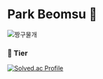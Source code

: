 # Park Beomsu 🐷

<!--
**ssafypark/ssafypark** is a ✨ _special_ ✨ repository because its `README.md` (this file) appears on your GitHub profile.

Here are some ideas to get you started:

- 🔭 I’m currently working on ...
- 🌱 I’m currently learning ...
- 👯 I’m looking to collaborate on ...
- 🤔 I’m looking for help with ...
- 💬 Ask me about ...
- 📫 How to reach me: ...
- 😄 Pronouns: ...
- ⚡ Fun fact: ...
-->
![짱구물개](https://user-images.githubusercontent.com/99133426/209545497-2420d4d9-6dd1-4064-be86-b386b5189214.png)
### 🥇 Tier  
[![Solved.ac Profile](http://mazassumnida.wtf/api/v2/generate_badge?boj=pbsu1213)](https://solved.ac/pbsu1213/)
